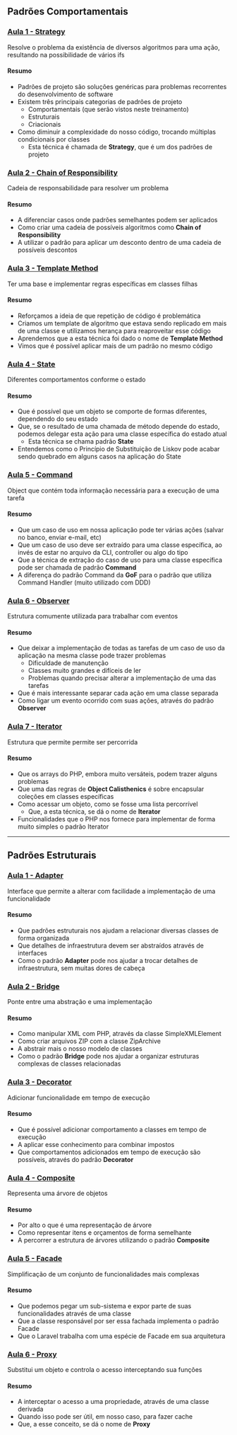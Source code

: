 ## Padrões Comportamentais

### [Aula 1 - Strategy](https://refactoring.guru/design-patterns/strategy)
Resolve o problema da existência de diversos algoritmos para uma ação, resultando na possibilidade de vários ifs

#### Resumo
- Padrões de projeto são soluções genéricas para problemas recorrentes do desenvolvimento de software
- Existem três principais categorias de padrões de projeto
  - Comportamentais (que serão vistos neste treinamento)
  - Estruturais
  - Criacionais
- Como diminuir a complexidade do nosso código, trocando múltiplas condicionais por classes
  - Esta técnica é chamada de **Strategy**, que é um dos padrões de projeto

### [Aula 2 - Chain of Responsibility](https://refactoring.guru/design-patterns/chain-of-responsibility)
Cadeia de responsabilidade para resolver um problema

#### Resumo
- A diferenciar casos onde padrões semelhantes podem ser aplicados
- Como criar uma cadeia de possíveis algoritmos como **Chain of Responsibility**
- A utilizar o padrão para aplicar um desconto dentro de uma cadeia de possíveis descontos

### [Aula 3 - Template Method](https://refactoring.guru/design-patterns/template-method)
Ter uma base e implementar regras específicas em classes filhas

#### Resumo
- Reforçamos a ideia de que repetição de código é problemática
- Criamos um template de algoritmo que estava sendo replicado em mais de uma classe e utilizamos herança para reaproveitar esse código
- Aprendemos que a esta técnica foi dado o nome de **Template Method**
- Vimos que é possível aplicar mais de um padrão no mesmo código

### [Aula 4 - State](https://refactoring.guru/design-patterns/state)
Diferentes comportamentos conforme o estado

#### Resumo
- Que é possível que um objeto se comporte de formas diferentes, dependendo do seu estado
- Que, se o resultado de uma chamada de método depende do estado, podemos delegar esta ação para uma classe específica do estado atual
  - Esta técnica se chama padrão **State**
- Entendemos como o Princípio de Substituição de Liskov pode acabar sendo quebrado em alguns casos na aplicação do State
 
### [Aula 5 - Command](https://refactoring.guru/design-patterns/command)
Object que contém toda informação necessária para a execução de uma tarefa

#### Resumo
- Que um caso de uso em nossa aplicação pode ter várias ações (salvar no banco, enviar e-mail, etc)
- Que um caso de uso deve ser extraído para uma classe específica, ao invés de estar no arquivo da CLI, controller ou algo do tipo
- Que a técnica de extração do caso de uso para uma classe específica pode ser chamada de padrão **Command**
- A diferença do padrão Command da **GoF** para o padrão que utiliza Command Handler (muito utilizado com DDD)

### [Aula 6 - Observer](https://refactoring.guru/design-patterns/observer)
Estrutura comumente utilizada para trabalhar com eventos

#### Resumo
- Que deixar a implementação de todas as tarefas de um caso de uso da aplicação na mesma classe pode trazer problemas
  - Dificuldade de manutenção
  - Classes muito grandes e difíceis de ler
  - Problemas quando precisar alterar a implementação de uma das tarefas 
- Que é mais interessante separar cada ação em uma classe separada
- Como ligar um evento ocorrido com suas ações, através do padrão **Observer**

### [Aula 7 - Iterator](https://refactoring.guru/design-patterns/iterator)
Estrutura que permite permite ser percorrida

#### Resumo
- Que os arrays do PHP, embora muito versáteis, podem trazer alguns problemas
- Que uma das regras de **Object Calisthenics** é sobre encapsular coleções em classes específicas
- Como acessar um objeto, como se fosse uma lista percorrível
  - Que, a esta técnica, se dá o nome de **Iterator**
- Funcionalidades que o PHP nos fornece para implementar de forma muito simples o padrão Iterator

---

## Padrões Estruturais

### [Aula 1 - Adapter](https://refactoring.guru/design-patterns/adapter)
Interface que permite a alterar com facilidade a implementação de uma funcionalidade

#### Resumo
- Que padrões estruturais nos ajudam a relacionar diversas classes de forma organizada
- Que detalhes de infraestrutura devem ser abstraídos através de interfaces
- Como o padrão **Adapter** pode nos ajudar a trocar detalhes de infraestrutura, sem muitas dores de cabeça

### [Aula 2 - Bridge](https://refactoring.guru/design-patterns/bridge)
Ponte entre uma abstração e uma implementação

#### Resumo
- Como manipular XML com PHP, através da classe SimpleXMLElement
- Como criar arquivos ZIP com a classe ZipArchive
- A abstrair mais o nosso modelo de classes
- Como o padrão **Bridge** pode nos ajudar a organizar estruturas complexas de classes relacionadas

### [Aula 3 - Decorator](https://refactoring.guru/design-patterns/decorator)
Adicionar funcionalidade em tempo de execução

#### Resumo
- Que é possível adicionar comportamento a classes em tempo de execução
- A aplicar esse conhecimento para combinar impostos
- Que comportamentos adicionados em tempo de execução são possíveis, através do padrão **Decorator**

### [Aula 4 - Composite](https://refactoring.guru/design-patterns/composite)
Representa uma árvore de objetos

#### Resumo
- Por alto o que é uma representação de árvore
- Como representar itens e orçamentos de forma semelhante
- A percorrer a estrutura de árvores utilizando o padrão **Composite**

### [Aula 5 - Facade](https://refactoring.guru/design-patterns/facade)
Simplificação de um conjunto de funcionalidades mais complexas

#### Resumo
- Que podemos pegar um sub-sistema e expor parte de suas funcionalidades através de uma classe
- Que a classe responsável por ser essa fachada implementa o padrão Facade
- Que o Laravel trabalha com uma espécie de Facade em sua arquitetura

### [Aula 6 - Proxy](https://refactoring.guru/design-patterns/proxy)
Substitui um objeto e controla o acesso interceptando sua funções

#### Resumo
- A interceptar o acesso a uma propriedade, através de uma classe derivada
- Quando isso pode ser útil, em nosso caso, para fazer cache
- Que, a esse conceito, se dá o nome de **Proxy**